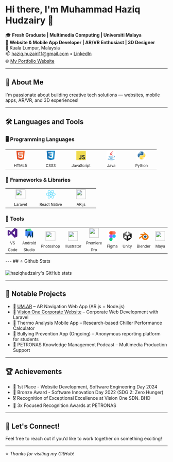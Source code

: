 

# Hi there, I'm Muhammad Haziq Hudzairy 👋

🎓 **Fresh Graduate | Multimedia Computing | Universiti Malaya**  
💼 **Website & Mobile App Developer | AR/VR Enthusiast | 3D Designer**  
📍 Kuala Lumpur, Malaysia  
📫 haziq.huzairi11@gmail.com • [LinkedIn](http://www.linkedin.com/in/muhammad-haziq-hudzairy-hussin-56885922a)  
🌐 [My Portfolio Website](https://hudzairyportfolio.netlify.app/)

---

## 🧠 About Me

I'm passionate about building creative tech solutions — websites, mobile apps, AR/VR, and 3D experiences!

---

## 🛠️ Languages and Tools

### 🖥️ Programming Languages
<table>
  <tr>
    <td align="center" width="80">
      <img src="https://raw.githubusercontent.com/devicons/devicon/master/icons/html5/html5-original.svg" width="30" height="30"/><br><sub>HTML5</sub>
    </td>
    <td align="center" width="80">
      <img src="https://raw.githubusercontent.com/devicons/devicon/master/icons/css3/css3-original.svg" width="30" height="30"/><br><sub>CSS3</sub>
    </td>
    <td align="center" width="80">
      <img src="https://raw.githubusercontent.com/devicons/devicon/master/icons/javascript/javascript-original.svg" width="30" height="30"/><br><sub>JavaScript</sub>
    </td>
    <td align="center" width="80">
      <img src="https://raw.githubusercontent.com/devicons/devicon/master/icons/java/java-original.svg" width="30" height="30"/><br><sub>Java</sub>
    </td>
    <td align="center" width="80">
      <img src="https://raw.githubusercontent.com/devicons/devicon/master/icons/python/python-original.svg" width="30" height="30"/><br><sub>Python</sub>
    </td>
  </tr>
</table>

### 📲 Frameworks & Libraries
<table>
  <tr>
    <td align="center" width="80">
      <img src="https://static-00.iconduck.com/assets.00/laravel-icon-1990x2048-xawylrh0.png" width="30" height="30"/><br><sub>Laravel</sub>
    </td>
    <td align="center" width="80">
      <img src="https://raw.githubusercontent.com/devicons/devicon/master/icons/react/react-original.svg" width="30" height="30"/><br><sub>React Native</sub>
    </td>
    <td align="center" width="80">
      <img src="https://avatars.githubusercontent.com/u/33832876?s=280&v=4" width="30" height="30"/><br><sub>AR.js</sub>
    </td>
  </tr>
</table>

### 🎨 Tools
<table>
  <tr>
    <td align="center" width="80">
      <img src="https://raw.githubusercontent.com/devicons/devicon/master/icons/visualstudio/visualstudio-plain.svg" width="30" height="30"/><br><sub>VS Code</sub>
    </td>
    <td align="center" width="80">
      <img src="https://raw.githubusercontent.com/devicons/devicon/master/icons/androidstudio/androidstudio-original.svg" width="30" height="30"/><br><sub>Android Studio</sub>
    </td>
    <td align="center" width="80">
      <img src="https://upload.wikimedia.org/wikipedia/commons/thumb/a/af/Adobe_Photoshop_CC_icon.svg/2101px-Adobe_Photoshop_CC_icon.svg.png" width="30" height="30"/><br><sub>Photoshop</sub>
    </td>
    <td align="center" width="80">
      <img src="https://upload.wikimedia.org/wikipedia/commons/thumb/f/fb/Adobe_Illustrator_CC_icon.svg/2101px-Adobe_Illustrator_CC_icon.svg.png" width="30" height="30"/><br><sub>Illustrator</sub>
    </td>
    <td align="center" width="80">
      <img src="https://upload.wikimedia.org/wikipedia/commons/thumb/4/40/Adobe_Premiere_Pro_CC_icon.svg/512px-Adobe_Premiere_Pro_CC_icon.svg.png" width="30" height="30"/><br><sub>Premiere Pro</sub>
    </td>
    <td align="center" width="80">
      <img src="https://raw.githubusercontent.com/devicons/devicon/master/icons/figma/figma-original.svg" width="30" height="30"/><br><sub>Figma</sub>
    </td>
    <td align="center" width="80">
      <img src="https://raw.githubusercontent.com/devicons/devicon/master/icons/unity/unity-original.svg" width="30" height="30"/><br><sub>Unity</sub>
    </td>
    <td align="center" width="80">
      <img src="https://raw.githubusercontent.com/devicons/devicon/master/icons/blender/blender-original.svg" width="30" height="30"/><br><sub>Blender</sub>
    </td>
    <td align="center" width="80">
      <img src="https://www.softexia.com/wp-content/uploads/2024/04/Autodesk_Maya.webp" width="30" height="30"/><br><sub>Maya</sub>
    </td>
  </tr>
</table>
---
## ⭐ Github Stats

![haziqhudzairy's GitHub stats](https://github-readme-stats.vercel.app/api?username=haziqhudzairy&show_icons=true&theme=shadow_blue)

---
## 💼 Notable Projects

- 🔹 [UM.AR](https://um-ar-features.netlify.app/) – AR Navigation Web App (AR.js + Node.js)
- 🔹 [Vision One Corporate Website](https://visionone.com.my/public/) – Corporate Web Development with Laravel
- 🔹 Thermo Analysis Mobile App – Research-based Chiller Performance Calculator
- 🔹 Bullying Prevention App (Ongoing) – Anonymous reporting platform for students
- 🔹 PETRONAS Knowledge Management Podcast – Multimedia Production Support

---
## 🏆 Achievements

- 🥇 1st Place - Website Development, Software Engineering Day 2024
- 🥉 Bronze Award - Software Innovation Day 2022 (SDG 2: Zero Hunger)
- 🎖️ Recognition of Exceptional Excellence at Vision One SDN. BHD
- 🏅 3x Focused Recognition Awards at PETRONAS
---

## 📌 Let's Connect!

Feel free to reach out if you’d like to work together on something exciting!

---
⭐ _Thanks for visiting my GitHub!_


